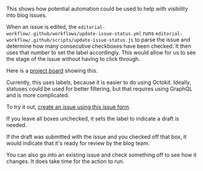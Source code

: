This shows how potential automation could be used to help with visibility into blog issues.

When an issue is edited, the `editorial-workflow/.github/workflows/update-issue-status.yml` runs `editorial-workflow/.github/scripts/update-issue-status.js` to parse the issue and determine how many consecutive checkboxes have been checked. It then uses that number to set the label accordingly. This would allow for us to see the stage of the issue without having to click through. 

Here is a [project board](https://github.com/orgs/github/projects/21285) showing this.

Currently, this uses labels, because it is easier to do using Octokit. Ideally, statuses could be used for better filtering, but that requires using GraphQL and is more complicated.

To try it out, [create an issue using this issue form](https://github.com/mikethemelanson/editorial-workflow/issues/new?template=1-new-blog.yml). 

If you leave all boxes unchecked, it sets the label to indicate a draft is needed.

If the draft was submitted with the issue and you checked off that box, it would indicate that it's ready for review by the blog team.

You can also go into an existing issue and check something off to see how it changes. It does take time for the action to run.
